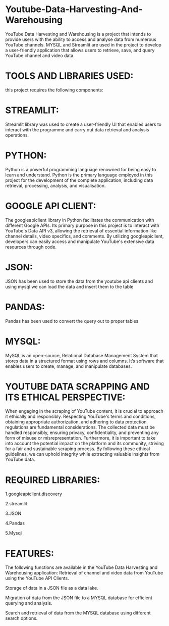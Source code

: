 # Youtube-Data-Harvesting-And-Warehousing
YouTube Data Harvesting and Warehousing is a project that intends to provide users with the ability to access and analyse data from numerous YouTube channels. MYSQL and Streamlit are used in the project to develop a user-friendly application that allows users to retrieve, save, and query YouTube channel and video data.

# TOOLS AND LIBRARIES USED:
this project requires the following components:

# STREAMLIT:
Streamlit library was used to create a user-friendly UI that enables users to interact with the programme and carry out data retrieval and analysis operations.

# PYTHON:
Python is a powerful programming language renowned for being easy to learn and understand. Python is the primary language employed in this project for the development of the complete application, including data retrieval, processing, analysis, and visualisation.

# GOOGLE API CLIENT:
The googleapiclient library in Python facilitates the communication with different Google APIs. Its primary purpose in this project is to interact with YouTube's Data API v3, allowing the retrieval of essential information like channel details, video specifics, and comments. By utilizing googleapiclient, developers can easily access and manipulate YouTube's extensive data resources through code.

# JSON:
JSON has been used to store the data from the youtube api clients and using mysql we can load the data and insert them to the table

# PANDAS:
Pandas has been used to convert the query out to proper tables

# MYSQL:
MySQL is an open-source, Relational Database Management System that stores data in a structured format using rows and columns. It’s software that enables users to create, manage, and manipulate databases.

# YOUTUBE DATA SCRAPPING AND ITS ETHICAL PERSPECTIVE:
When engaging in the scraping of YouTube content, it is crucial to approach it ethically and responsibly. Respecting YouTube's terms and conditions, obtaining appropriate authorization, and adhering to data protection regulations are fundamental considerations. The collected data must be handled responsibly, ensuring privacy, confidentiality, and preventing any form of misuse or misrepresentation. Furthermore, it is important to take into account the potential impact on the platform and its community, striving for a fair and sustainable scraping process. By following these ethical guidelines, we can uphold integrity while extracting valuable insights from YouTube data.

# REQUIRED LIBRARIES:
1.googleapiclient.discovery

2.streamlit

3.JSON

4.Pandas

5.Mysql

# FEATURES:

The following functions are available in the YouTube Data Harvesting and Warehousing application:
Retrieval of channel and video data from YouTube using the YouTube API Clients.

Storage of data in a JSON file as a data lake.

Migration of data from the JSON file to a MYSQL database for efficient querying and analysis.

Search and retrieval of data from the MYSQL database using different search options.

